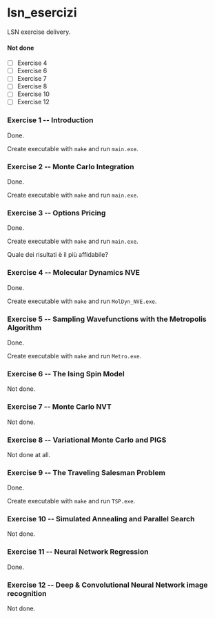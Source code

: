 # lsn_esercizi

LSN exercise delivery.

#### Not done
- [ ] Exercise 4
- [ ] Exercise 6
- [ ] Exercise 7
- [ ] Exercise 8
- [ ] Exercise 10
- [ ] Exercise 12

### Exercise 1 -- Introduction

Done. 

Create executable with `make` and run `main.exe`.

### Exercise 2 -- Monte Carlo Integration

Done.

Create executable with `make` and run `main.exe`.

### Exercise 3 -- Options Pricing

Done.

Create executable with `make` and run `main.exe`.

Quale dei risultati è il più affidabile?

### Exercise 4  -- Molecular Dynamics NVE

Done. 

Create executable with `make` and run `MolDyn_NVE.exe`.

### Exercise 5 -- Sampling Wavefunctions with the Metropolis Algorithm

Done.

Create executable with `make` and run `Metro.exe`.

### Exercise 6 -- The Ising Spin Model

Not done. 

### Exercise 7 -- Monte Carlo NVT

Not done.

### Exercise 8 -- Variational Monte Carlo and PIGS

Not done at all.

### Exercise 9 -- The Traveling Salesman Problem

Done.

Create executable with `make` and run `TSP.exe`.


### Exercise 10 -- Simulated Annealing and Parallel Search

Not done.

### Exercise 11 -- Neural Network Regression

Done.

### Exercise 12 -- Deep & Convolutional Neural Network image recognition

Not done.

